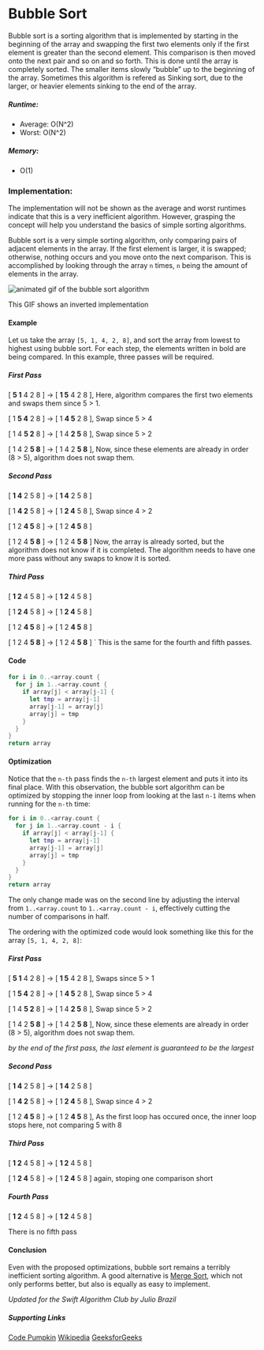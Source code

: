 # Bubble Sort

Bubble sort is a sorting algorithm that is implemented by starting in the beginning of the array and swapping the first two elements only if the first element is greater than the second element. This comparison is then moved onto the next pair and so on and so forth. This is done until the array is completely sorted. The smaller items slowly “bubble” up to the beginning of the array. Sometimes this algorithm is refered as Sinking sort, due to the larger, or heavier elements sinking to the end of the array.

##### Runtime:
- Average: O(N^2)
- Worst: O(N^2)

##### Memory:
- O(1)

### Implementation:

The implementation will not be shown as the average and worst runtimes indicate that this is a very inefficient algorithm. However, grasping the concept will help you understand the basics of simple sorting algorithms.

Bubble sort is a very simple sorting algorithm, only comparing pairs of adjacent elements in the array. If the first element is larger, it is swapped; otherwise, nothing occurs and you move onto the next comparison.
This is accomplished by looking through the array `n` times, `n` being the amount of elements in the array.

![animated gif of the bubble sort algorithm](https://s3.amazonaws.com/codecademy-content/programs/tdd-js/articles/BubbleSort.gif)

This GIF shows an inverted implementation

#### Example
Let us take the array `[5, 1, 4, 2, 8]`, and sort the array from lowest to highest using bubble sort. For each step, the elements written in bold are being compared. In this example, three passes will be required.

##### First Pass
[ **5 1** 4 2 8 ] -> [ **1 5** 4 2 8 ], Here, algorithm compares the first two elements and swaps them since 5 > 1.

[ 1 **5 4** 2 8 ] -> [ 1 **4 5** 2 8 ], Swap since 5 > 4 

[ 1 4 **5 2** 8 ] -> [ 1 4 **2 5** 8 ], Swap since 5 > 2 

[ 1 4 2 **5 8** ] -> [ 1 4 2 **5 8** ], Now, since these elements are already in order (8 > 5), algorithm does not swap them.

##### Second Pass
[ **1 4** 2 5 8 ] -> [ **1 4** 2 5 8 ]

[ 1 **4 2** 5 8 ] -> [ 1 **2 4** 5 8 ], Swap since 4 > 2 

[ 1 2 **4 5** 8 ] -> [ 1 2 **4 5** 8 ]

[ 1 2 4 **5 8** ] -> [ 1 2 4 **5 8** ]
Now, the array is already sorted, but the algorithm does not know if it is completed. The algorithm needs to have one more pass without any swaps to know it is sorted.

##### Third Pass
[ **1 2** 4 5 8 ] -> [ **1 2** 4 5 8 ]

[ 1 **2 4** 5 8 ] -> [ 1 **2 4** 5 8 ]

[ 1 2 **4 5** 8 ] -> [ 1 2 **4 5** 8 ]

[ 1 2 4 **5 8** ] -> [ 1 2 4 **5 8** ]
`
This is the same for the fourth and fifth passes.

#### Code
```swift
for i in 0..<array.count {
  for j in 1..<array.count {
    if array[j] < array[j-1] {
      let tmp = array[j-1]
      array[j-1] = array[j]
      array[j] = tmp
    }
  }
}
return array
```

#### Optimization
Notice that the `n-th` pass finds the `n-th` largest element and puts it into its final place. With this observation, the bubble sort algorithm can be optimized by stopping the inner loop from looking at the last `n-1` items when running for the `n-th` time:

```swift
for i in 0..<array.count {
  for j in 1..<array.count - i {
    if array[j] < array[j-1] {
      let tmp = array[j-1]
      array[j-1] = array[j]
      array[j] = tmp
    }
  }
}
return array
```

The only change made was on the second line by adjusting the interval from `1..<array.count` to `1..<array.count - i`, effectively cutting the number of comparisons in half.

The ordering with the optimized code would look something like this for the array  `[5, 1, 4, 2, 8]`:

##### First Pass
[ **5 1** 4 2 8 ] -> [ **1 5** 4 2 8 ], Swaps since 5 > 1

[ 1 **5 4** 2 8 ] -> [ 1 **4 5** 2 8 ], Swap since 5 > 4 

[ 1 4 **5 2** 8 ] -> [ 1 4 **2 5** 8 ], Swap since 5 > 2 

[ 1 4 2 **5 8** ] -> [ 1 4 2 **5 8** ], Now, since these elements are already in order (8 > 5), algorithm does not swap them. 

*by the end of the first pass, the last element is guaranteed to be the largest*

##### Second Pass
[ **1 4** 2 5 8 ] -> [ **1 4** 2 5 8 ]

[ 1 **4 2** 5 8 ] -> [ 1 **2 4** 5 8 ], Swap since 4 > 2 

[ 1 2 **4 5** 8 ] -> [ 1 2 **4 5** 8 ], As the first loop has occured once, the inner loop stops here, not comparing 5 with 8

##### Third Pass
[ **1 2** 4 5 8 ] -> [ **1 2** 4 5 8 ]

[ 1 **2 4** 5 8 ] -> [ 1 **2 4** 5 8 ] again, stoping one comparison short

##### Fourth Pass
[ **1 2** 4 5 8 ] -> [ **1 2** 4 5 8 ]

There is no fifth pass

#### Conclusion

Even with the proposed optimizations, bubble sort remains a terribly inefficient sorting algorithm. A good alternative is [Merge Sort](https://github.com/raywenderlich/swift-algorithm-club/tree/master/Merge%20Sort), which not only performs better, but also is equally as easy to implement.

*Updated for the Swift Algorithm Club by Julio Brazil*

##### Supporting Links
[Code Pumpkin](https://codepumpkin.com/bubble-sort/)
[Wikipedia](https://en.wikipedia.org/wiki/Bubble_sort)
[GeeksforGeeks](https://www.geeksforgeeks.org/bubble-sort/)
